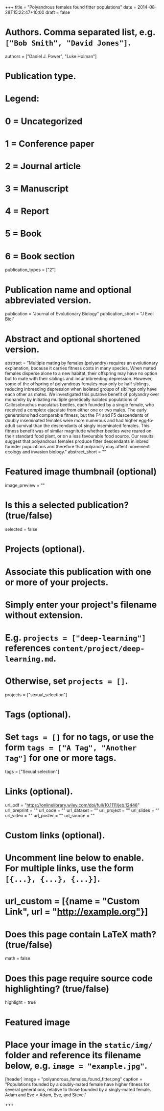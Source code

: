 +++
title = "Polyandrous females found fitter populations"
date = 2014-08-28T15:22:47+10:00
draft = false

# Authors. Comma separated list, e.g. `["Bob Smith", "David Jones"]`.
authors = ["Daniel J. Power", "Luke Holman"]

# Publication type.
# Legend:
# 0 = Uncategorized
# 1 = Conference paper
# 2 = Journal article
# 3 = Manuscript
# 4 = Report
# 5 = Book
# 6 = Book section
publication_types = ["2"]

# Publication name and optional abbreviated version.
publication = "Journal of Evolutionary Biology"
publication_short = "J Evol Biol"

# Abstract and optional shortened version.
abstract = "Multiple mating by females (polyandry) requires an evolutionary explanation, because it carries fitness costs in many species. When mated females disperse alone to a new habitat, their offspring may have no option but to mate with their siblings and incur inbreeding depression. However, some of the offspring of polyandrous females may only be half siblings, reducing inbreeding depression when isolated groups of siblings only have each other as mates. We investigated this putative benefit of polyandry over monandry by initiating multiple genetically isolated populations of Callosobruchus maculatus beetles, each founded by a single female, who received a complete ejaculate from either one or two males. The early generations had comparable fitness, but the F4 and F5 descendants of doubly inseminated females were more numerous and had higher egg‐to‐adult survival than the descendants of singly inseminated females. This fitness benefit was of similar magnitude whether beetles were reared on their standard food plant, or on a less favourable food source. Our results suggest that polyandrous females produce fitter descendants in inbred founder populations and therefore that polyandry may affect movement ecology and invasion biology."
abstract_short = ""

# Featured image thumbnail (optional)
image_preview = ""

# Is this a selected publication? (true/false)
selected = false

# Projects (optional).
#   Associate this publication with one or more of your projects.
#   Simply enter your project's filename without extension.
#   E.g. `projects = ["deep-learning"]` references `content/project/deep-learning.md`.
#   Otherwise, set `projects = []`.
projects = ["sexual_selection"]

# Tags (optional).
#   Set `tags = []` for no tags, or use the form `tags = ["A Tag", "Another Tag"]` for one or more tags.
tags = ["Sexual selection"]

# Links (optional).
url_pdf = "https://onlinelibrary.wiley.com/doi/full/10.1111/jeb.12448"
url_preprint = ""
url_code = ""
url_dataset = ""
url_project = ""
url_slides = ""
url_video = ""
url_poster = ""
url_source = ""

# Custom links (optional).
#   Uncomment line below to enable. For multiple links, use the form `[{...}, {...}, {...}]`.
# url_custom = [{name = "Custom Link", url = "http://example.org"}]

# Does this page contain LaTeX math? (true/false)
math = false

# Does this page require source code highlighting? (true/false)
highlight = true

# Featured image
# Place your image in the `static/img/` folder and reference its filename below, e.g. `image = "example.jpg"`.
[header]
image = "polyandrous_females_found_fitter.png"
caption = "Populations founded by a doubly-mated female have higher fitness for several generations, relative to those founded by a singly-mated female. Adam and Eve < Adam, Eve, and Steve."

+++
